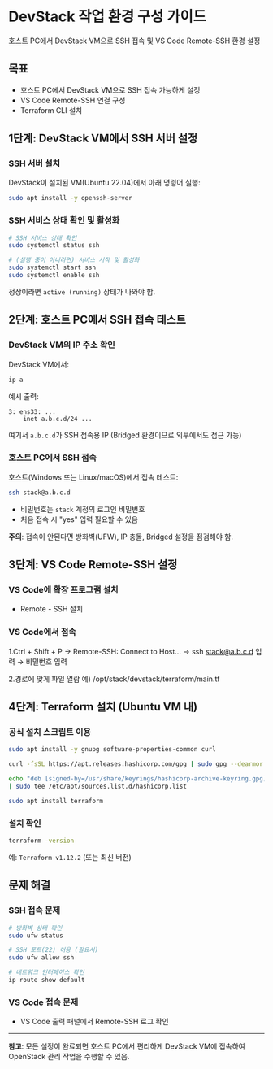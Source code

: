 # DevStack 작업 환경 구성 가이드

호스트 PC에서 DevStack VM으로 SSH 접속 및 VS Code Remote-SSH 환경 설정

## 목표

- 호스트 PC에서 DevStack VM으로 SSH 접속 가능하게 설정
- VS Code Remote-SSH 연결 구성
- Terraform CLI 설치

## 1단계: DevStack VM에서 SSH 서버 설정

### SSH 서버 설치

DevStack이 설치된 VM(Ubuntu 22.04)에서 아래 명령어 실행:

```bash
sudo apt install -y openssh-server
```

### SSH 서비스 상태 확인 및 활성화

```bash
# SSH 서비스 상태 확인
sudo systemctl status ssh

# (실행 중이 아니라면) 서비스 시작 및 활성화
sudo systemctl start ssh
sudo systemctl enable ssh
```

정상이라면 `active (running)` 상태가 나와야 함.

## 2단계: 호스트 PC에서 SSH 접속 테스트

### DevStack VM의 IP 주소 확인

DevStack VM에서:

```bash
ip a
```

예시 출력:
```
3: ens33: ...
    inet a.b.c.d/24 ...
```

여기서 `a.b.c.d`가 SSH 접속용 IP (Bridged 환경이므로 외부에서도 접근 가능)

### 호스트 PC에서 SSH 접속

호스트(Windows 또는 Linux/macOS)에서 접속 테스트:

```bash
ssh stack@a.b.c.d
```

- 비밀번호는 `stack` 계정의 로그인 비밀번호
- 처음 접속 시 "yes" 입력 필요할 수 있음

**주의**: 접속이 안된다면 방화벽(UFW), IP 충돌, Bridged 설정을 점검해야 함.

## 3단계: VS Code Remote-SSH 설정

### VS Code에 확장 프로그램 설치

- Remote - SSH 설치

### VS Code에서 접속

1.Ctrl + Shift + P → Remote-SSH: Connect to Host...
→ ssh stack@a.b.c.d 입력 → 비밀번호 입력

2.경로에 맞게 파일 열람 예) /opt/stack/devstack/terraform/main.tf

## 4단계: Terraform 설치 (Ubuntu VM 내)

### 공식 설치 스크립트 이용

```bash
sudo apt install -y gnupg software-properties-common curl

curl -fsSL https://apt.releases.hashicorp.com/gpg | sudo gpg --dearmor -o /usr/share/keyrings/hashicorp-archive-keyring.gpg

echo "deb [signed-by=/usr/share/keyrings/hashicorp-archive-keyring.gpg] https://apt.releases.hashicorp.com $(lsb_release -cs) main" \
| sudo tee /etc/apt/sources.list.d/hashicorp.list

sudo apt install terraform
```

### 설치 확인

```bash
terraform -version
```

예: `Terraform v1.12.2` (또는 최신 버전)

## 문제 해결

### SSH 접속 문제

```bash
# 방화벽 상태 확인
sudo ufw status

# SSH 포트(22) 허용 (필요시)
sudo ufw allow ssh

# 네트워크 인터페이스 확인
ip route show default
```

### VS Code 접속 문제

- VS Code 출력 패널에서 Remote-SSH 로그 확인

---

**참고**: 모든 설정이 완료되면 호스트 PC에서 편리하게 DevStack VM에 접속하여 OpenStack 관리 작업을 수행할 수 있음.
